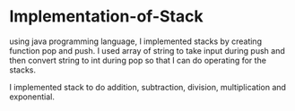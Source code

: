 # Implementation-of-Stack

using java programming language, I implemented stacks by creating function pop and push. I used array of string to take input during push and then convert string to int during pop so that I can do operating for the stacks.

I implemented stack to do addition, subtraction, division, multiplication and exponential. 
